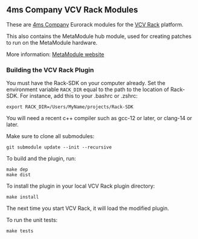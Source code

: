 ## 4ms Company VCV Rack Modules

These are [4ms Company](https://4mscompany.com/) Eurorack modules for the [VCV Rack](https://vcvrack.com/) platform.

This also contains the MetaModule hub module, used for creating patches to run on the MetaModule hardware.

More information: [MetaModule website](https://metamodule.info)

### Building the VCV Rack Plugin

You must have the Rack-SDK on your computer already. Set the environment
variable `RACK_DIR` equal to the path to the location of Rack-SDK. For
instance, add this to your .bashrc or .zshrc:

```
export RACK_DIR=/Users/MyName/projects/Rack-SDK
```

You will need a recent c++ compiler such as gcc-12 or later, or clang-14 or later.

Make sure to clone all submodules:

```
git submodule update --init --recursive
```

To build and the plugin, run:

```
make dep
make dist
```

To install the plugin in your local VCV Rack plugin directory:

```
make install
```

The next time you start VCV Rack, it will load the modified plugin.


To run the unit tests:

```
make tests
```
